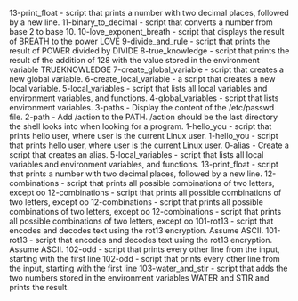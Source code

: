 13-print_float - script that prints a number with two decimal places, followed by a new line.
11-binary_to_decimal - script that converts a number from base 2 to base 10.
10-love_exponent_breath - script that displays the result of BREATH to the power LOVE
9-divide_and_rule - script that prints the result of POWER divided by DIVIDE
8-true_knowledge - script that prints the result of the addition of 128 with the value stored in the environment variable TRUEKNOWLEDGE
7-create_global_variable - script that creates a new global variable.
6-create_local_variable - a script that creates a new local variable.
5-local_variables - script that lists all local variables and environment variables, and functions.
4-global_variables - script that lists environment variables.
3-paths - Display the content of the /etc/passwd file.
2-path - Add /action to the PATH. /action should be the last directory the shell looks into when looking for a program.
1-hello_you - script that prints hello user, where user is the current Linux user.
1-hello_you - script that prints hello user, where user is the current Linux user.
0-alias - Create a script that creates an alias.
5-local_variables - script that lists all local variables and environment variables, and functions.
13-print_float - script that prints a number with two decimal places, followed by a new line.
12-combinations - script that prints all possible combinations of two letters, except oo
12-combinations - script that prints all possible combinations of two letters, except oo
12-combinations - script that prints all possible combinations of two letters, except oo
12-combinations - script that prints all possible combinations of two letters, except oo
101-rot13 - script that encodes and decodes text using the rot13 encryption. Assume ASCII.
101-rot13 - script that encodes and decodes text using the rot13 encryption. Assume ASCII.
102-odd - script that prints every other line from the input, starting with the first line
102-odd - script that prints every other line from the input, starting with the first line
103-water_and_stir - script that adds the two numbers stored in the environment variables WATER and STIR and prints the result.
